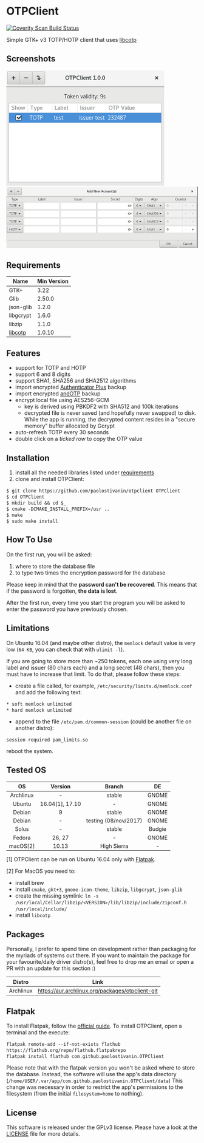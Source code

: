 # OTPClient
<a href="https://scan.coverity.com/projects/paolostivanin-otpclient">
  <img alt="Coverity Scan Build Status"
       src="https://scan.coverity.com/projects/12749/badge.svg"/>
</a>

Simple GTK+ v3 TOTP/HOTP client that uses [libcotp](https://github.com/paolostivanin/libcotp)

## Screenshots
![Main window](/data/screenshots/mainwin.png?raw=true "Main window")
![Add tokens](/data/screenshots/addtokens.png?raw=true "Add new tokens")

## Requirements
|Name|Min Version|
|----|-----------|
|GTK+|3.22|
|Glib|2.50.0|
|json-glib|1.2.0|
|libgcrypt|1.6.0|
|libzip|1.1.0|
|[libcotp](https://github.com/paolostivanin/libcotp)|1.0.10|

## Features
- support for TOTP and HOTP
- support 6 and 8 digits
- support SHA1, SHA256 and SHA2512 algorithms
- import encrypted [Authenticator Plus](https://www.authenticatorplus.com/) backup
- import encrypted [andOTP](https://github.com/flocke/andOTP) backup
- encrypt local file using AES256-GCM
  - key is derived using PBKDF2 with SHA512 and 100k iterations
  - decrypted file is never saved (and hopefully never swapped) to disk. While the app is running, the decrypted content resides in a "secure memory" buffer allocated by Gcrypt 
- auto-refresh TOTP every 30 seconds
- double click on a *ticked row* to copy the OTP value

## Installation
1. install all the needed libraries listed under [requirements](#requirements)
2. clone and install OTPClient:
```
$ git clone https://github.com/paolostivanin/otpclient OTPClient
$ cd OTPClient
$ mkdir build && cd $_
$ cmake -DCMAKE_INSTALL_PREFIX=/usr ..
$ make
$ sudo make install
```

## How To Use
On the first run, you will be asked:

1. where to store the database file
2. to type two times the encryption password for the database

Please keep in mind that the **password can't be recovered**. This means that if the password is forgotten, **the data is lost**.

After the first run, every time you start the program you will be asked to enter the password you have previously chosen.


## Limitations
On Ubuntu 16.04 (and maybe other distro), the `memlock` default value is very low (`64 KB`, you can check that with `ulimit -l`).

If you are going to store more than ~250 tokens, each one using very long label and issuer (80 chars each) and a long secret (48 chars), then you must have to increase that limit.
To do that, please follow these steps:
* create a file called, for example, `/etc/security/limits.d/memlock.conf` and add the following text:
```
* soft memlock unlimited
* hard memlock unlimited
```
* append to the file `/etc/pam.d/common-session` (could be another file on another distro):
```
session required pam_limits.so
```
reboot the system.

## Tested OS

|OS|Version|Branch|DE|
|:-:|:----:|:----:|:-:|
|Archlinux|-|stable|GNOME|
|Ubuntu|16.04[1], 17.10|-|GNOME|
|Debian|9|stable|GNOME|
|Debian|-|testing (08/nov/2017)|GNOME|
|Solus|-|stable|Budgie|
|Fedora|26, 27|-|GNOME|
|macOS[2]|10.13|High Sierra|-|

[1] OTPClient can be run on Ubuntu 16.04 only with [Flatpak](#flatpak).

[2] For MacOS you need to:
- install brew
- install `cmake`, `gkt+3`, `gnome-icon-theme`, `libzip`, `libgcrypt`, `json-glib`
- create the missing symlink: `ln -s /usr/local/Cellar/libzip/<VERSION>/lib/libzip/include/zipconf.h /usr/local/include/`
- install `libcotp`

## Packages
Personally, I prefer to spend time on development rather than packaging for the myriads of systems out there. If you want to maintain the package for your favourite/daily driver distro(s), feel free to drop me an email or open a PR with an update for this section :)

|Distro|Link|
|:-:|:---:|
|Archlinux|https://aur.archlinux.org/packages/otpclient-git|

## Flatpak
To install Flatpak, follow the [official guide](https://flatpak.org/getting.html). To install OTPClient, open a terminal and the execute:
```
flatpak remote-add --if-not-exists flathub https://flathub.org/repo/flathub.flatpakrepo
flatpak install flathub com.github.paolostivanin.OTPClient
```
Please note that with the flatpak version you won't be asked where to store the database. Instead, the software will use the app's data directory (`/home/USER/.var/app/com.github.paolostivanin.OTPClient/data`)
This change was necessary in order to restrict the app's permissions to the filesystem (from the initial `filesystem=home` to nothing).

## License
This software is released under the GPLv3 license. Please have a look at the [LICENSE](LICENSE) file for more details.
 
